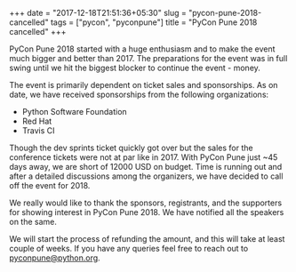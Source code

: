+++
date = "2017-12-18T21:51:36+05:30"
slug = "pycon-pune-2018-cancelled"
tags = ["pycon", "pyconpune"]
title = "PyCon Pune 2018 cancelled"
+++

PyCon Pune 2018 started with a huge enthusiasm and to make the event much bigger and better than 2017. The preparations for the event was in full swing until we hit the biggest blocker to continue the event - money.

The event is primarily dependent on ticket sales and sponsorships. As on date, we have received sponsorships from the following organizations:

- Python Software Foundation
- Red Hat
- Travis CI

Though the dev sprints ticket quickly got over but the sales for the conference tickets were not at par like in 2017. With PyCon Pune just ~45 days away, we are short of 12000 USD on budget. Time is running out and after a detailed discussions among the organizers, we have decided to call off the event for 2018.

We really would like to thank the sponsors, registrants, and the supporters for showing interest in PyCon Pune 2018. We have notified all the speakers on the same.

We will start the process of refunding the amount, and this will take at least couple of weeks. If you have any queries feel free to reach out to pyconpune@python.org.

